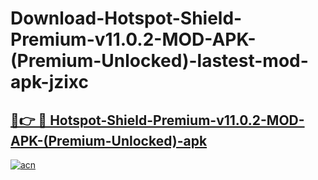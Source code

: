# Download-Hotspot-Shield-Premium-v11.0.2-MOD-APK-(Premium-Unlocked)-lastest-mod-apk-jzixc

<h2><a href="https://apkcomod.com?title=Hotspot-Shield-Premium-v11.0.2-MOD-APK-(Premium-Unlocked)">🔗👉 🔴 Hotspot-Shield-Premium-v11.0.2-MOD-APK-(Premium-Unlocked)-apk </a></h2>

[![acn](https://github.com/user-attachments/assets/0f9c940e-d8b0-45ae-aac7-cd30a18b3e1c)](https://apkcomod.com?title=Hotspot-Shield-Premium-v11.0.2-MOD-APK-(Premium-Unlocked))
